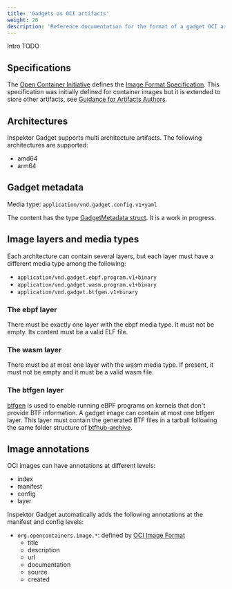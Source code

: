 ```yaml
---
title: 'Gadgets as OCI artifacts'
weight: 20
description: 'Reference documentation for the format of a gadget OCI artifact'
---
```


Intro TODO

## Specifications

The [Open Container Initiative](https://opencontainers.org/) defines the [Image
Format
Specification](https://github.com/opencontainers/image-spec/blob/main/spec.md).
This specification was initially defined for container images but it is
extended to store other artifacts, see [Guidance for Artifacts
Authors](https://github.com/opencontainers/image-spec/blob/main/artifacts-guidance.md).

## Architectures

Inspektor Gadget supports multi architecture artifacts. The following
architectures are supported:

- amd64
- arm64

## Gadget metadata

Media type: `application/vnd.gadget.config.v1+yaml`

The content has the type [GadgetMetadata
struct](https://github.com/inspektor-gadget/inspektor-gadget/blob/7d12644a89217bdbf861da54cd8bd2a370754ece/pkg/gadgets/run/types/metadata.go#L136).
It is a work in progress.

## Image layers and media types

Each architecture can contain several layers, but each layer must have a
different media type among the following:

- `application/vnd.gadget.ebpf.program.v1+binary`
- `application/vnd.gadget.wasm.program.v1+binary`
- `application/vnd.gadget.btfgen.v1+binary`

### The ebpf layer

There must be exactly one layer with the ebpf media type. It must not be empty.
Its content must be a valid ELF file.

### The wasm layer

There must be at most one layer with the wasm media type. If present, it must
not be empty and it must be a valid wasm file.

### The btfgen layer

[btfgen](https://www.inspektor-gadget.io//blog/2022/03/btfgen-one-step-closer-to-truly-portable-ebpf-programs/)
is used to enable running eBPF programs on kernels that don't provide BTF information. A gadget
image can contain at most one btfgen layer. This layer must contain the generated BTF files in a
tarball following the same folder structure of
[btfhub-archive](https://github.com/aquasecurity/btfhub-archive/).

## Image annotations

OCI images can have annotations at different levels:
- index
- manifest
- config
- layer

Inspektor Gadget automatically adds the following annotations at the manifest and config levels:
- `org.opencontainers.image.*`: defined by [OCI Image Format](https://github.com/opencontainers/image-spec/blob/main/annotations.md#pre-defined-annotation-keys)
  - title
  - description
  - url
  - documentation
  - source
  - created
